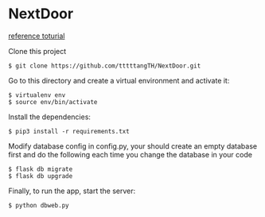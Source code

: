 # NextDoor


[reference toturial](https://blog.miguelgrinberg.com/post/the-flask-mega-tutorial-part-i-hello-world)


Clone this project

```$ git clone https://github.com/tttttangTH/NextDoor.git ```

Go to this directory and create a virtual environment and activate it:

```
$ virtualenv env
$ source env/bin/activate
```

Install the dependencies:

```$ pip3 install -r requirements.txt```

Modify database config in config.py, your should create an empty database first and do the following each time you change the database in your code

```
$ flask db migrate
$ flask db upgrade
```

Finally, to run the app, start the server:

```$ python dbweb.py```
